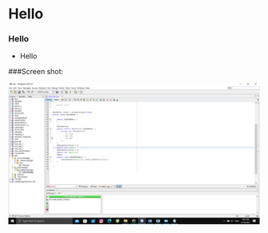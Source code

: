 # Hello

### Hello

* Hello

###Screen shot:

![Junit-TDD](https://github.com/tainguyen58ntt/test/blob/main/images/math-util-intro.png)